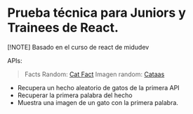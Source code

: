 # Prueba técnica para Juniors y Trainees de React.

[!NOTE]
Basado en el curso de react de midudev

APIs:

> Facts Random: [Cat Fact](https://catfact.ninja/fact)
> Imagen random: [Cataas](https://cataas.com/cat/says/hello)

- Recupera un hecho aleatorio de gatos de la primera API
- Recuperar la primera palabra del hecho
- Muestra una imagen de un gato con la primera palabra.